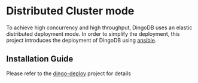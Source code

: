 # Distributed Cluster mode

To achieve high concurrency and high throughput, DingoDB uses an elastic distributed deployment mode. In order to simplify the deployment, this project introduces the deployment of DingoDB using [ansible](https://www.ansible.com/).

## Installation Guide


Please refer to the [dingo-deploy](https://github.com/dingodb/dingo-deploy) project for details
